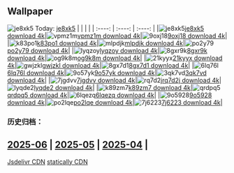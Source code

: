 ## Wallpaper
![je8xk5](https://w.wallhaven.cc/full/je/wallhaven-je8xk5.jpg) Today: [je8xk5](https://th.wallhaven.cc/small/je/je8xk5.jpg)
|      |      |      |
| :----: | :----: | :----: |
|![je8xk5](https://th.wallhaven.cc/small/je/je8xk5.jpg)[je8xk5 download 4k](https://wallhaven.cc/w/je8xk5)|![vpmz1m](https://th.wallhaven.cc/small/vp/vpmz1m.jpg)[vpmz1m download 4k](https://wallhaven.cc/w/vpmz1m)|![9oxj18](https://th.wallhaven.cc/small/9o/9oxj18.jpg)[9oxj18 download 4k](https://wallhaven.cc/w/9oxj18)|
|![k83po1](https://th.wallhaven.cc/small/k8/k83po1.jpg)[k83po1 download 4k](https://wallhaven.cc/w/k83po1)|![mlpdjk](https://th.wallhaven.cc/small/ml/mlpdjk.jpg)[mlpdjk download 4k](https://wallhaven.cc/w/mlpdjk)|![po2y79](https://th.wallhaven.cc/small/po/po2y79.jpg)[po2y79 download 4k](https://wallhaven.cc/w/po2y79)|
|![lyqzoy](https://th.wallhaven.cc/small/ly/lyqzoy.jpg)[lyqzoy download 4k](https://wallhaven.cc/w/lyqzoy)|![8gxr9k](https://th.wallhaven.cc/small/8g/8gxr9k.jpg)[8gxr9k download 4k](https://wallhaven.cc/w/8gxr9k)|![og9k8m](https://th.wallhaven.cc/small/og/og9k8m.jpg)[og9k8m download 4k](https://wallhaven.cc/w/og9k8m)|
|![21kyyx](https://th.wallhaven.cc/small/21/21kyyx.jpg)[21kyyx download 4k](https://wallhaven.cc/w/21kyyx)|![gwjzkl](https://th.wallhaven.cc/small/gw/gwjzkl.jpg)[gwjzkl download 4k](https://wallhaven.cc/w/gwjzkl)|![8gx7d1](https://th.wallhaven.cc/small/8g/8gx7d1.jpg)[8gx7d1 download 4k](https://wallhaven.cc/w/8gx7d1)|
|![6lq76l](https://th.wallhaven.cc/small/6l/6lq76l.jpg)[6lq76l download 4k](https://wallhaven.cc/w/6lq76l)|![9o57yk](https://th.wallhaven.cc/small/9o/9o57yk.jpg)[9o57yk download 4k](https://wallhaven.cc/w/9o57yk)|![3qk7vd](https://th.wallhaven.cc/small/3q/3qk7vd.jpg)[3qk7vd download 4k](https://wallhaven.cc/w/3qk7vd)|
|![7jgdvv](https://th.wallhaven.cc/small/7j/7jgdvv.jpg)[7jgdvv download 4k](https://wallhaven.cc/w/7jgdvv)|![rq7d2j](https://th.wallhaven.cc/small/rq/rq7d2j.jpg)[rq7d2j download 4k](https://wallhaven.cc/w/rq7d2j)|![lyqde2](https://th.wallhaven.cc/small/ly/lyqde2.jpg)[lyqde2 download 4k](https://wallhaven.cc/w/lyqde2)|
|![k89zm7](https://th.wallhaven.cc/small/k8/k89zm7.jpg)[k89zm7 download 4k](https://wallhaven.cc/w/k89zm7)|![qrdpq5](https://th.wallhaven.cc/small/qr/qrdpq5.jpg)[qrdpq5 download 4k](https://wallhaven.cc/w/qrdpq5)|![6lqezq](https://th.wallhaven.cc/small/6l/6lqezq.jpg)[6lqezq download 4k](https://wallhaven.cc/w/6lqezq)|
|![9o5928](https://th.wallhaven.cc/small/9o/9o5928.jpg)[9o5928 download 4k](https://wallhaven.cc/w/9o5928)|![po2lqe](https://th.wallhaven.cc/small/po/po2lqe.jpg)[po2lqe download 4k](https://wallhaven.cc/w/po2lqe)|![7j6223](https://th.wallhaven.cc/small/7j/7j6223.jpg)[7j6223 download 4k](https://wallhaven.cc/w/7j6223)|

### 历史归档：
[2025-06](https://github.com/april-projects/april-wallpaper/tree/main/picture/2025-06/) | [2025-05](https://github.com/april-projects/april-wallpaper/tree/main/picture/2025-05/) | [2025-04](https://github.com/april-projects/april-wallpaper/tree/main/picture/2025-04/) | 
---
[Jsdelivr CDN](https://cdn.jsdelivr.net/gh/april-projects/april-wallpaper/api.json)
[statically CDN](https://cdn.statically.io/gh/april-projects/april-wallpaper/main/api.json)